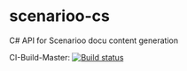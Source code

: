 scenarioo-cs
============

C# API for Scenarioo docu content generation


CI-Build-Master: [![Build status](https://ci.appveyor.com/api/projects/status/wxm377bueg70428d)](https://ci.appveyor.com/project/scenarioo-ci/scenarioo-cs)
